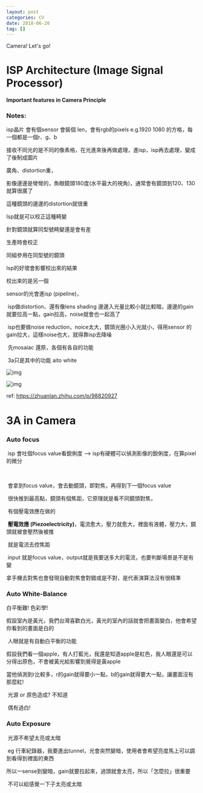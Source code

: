```yaml
---
layout: post
categories: CV
date: 2018-06-20
tag: [] 
---
```






 Camera! Let's go!



# ISP Architecture (Image Signal Processor)



**Important features in Camera Principle**

### 

### Notes:

isp晶片 會有個sensor 會裝個 len，會有rgb的pixels e.g.1920 1080 的方格，每一個都是一個r、g、b

接收不同光的是不同的像素格，在光進來後再做處理，進isp，isp再去處理，變成了後制成圖片

廣角、distortion重，

影像邊邊是彎彎的，魚眼鏡頭180度(水平最大的視角)，通常會有鏡頭到120、130就算很廣了

這種鏡頭的邊邊的distortion就很重

Isp就是可以校正這種畸變

針對鏡頭就算同型號畸變還是會有差

生產時會校正

同組參用在同型號的鏡頭

Isp的好壞會影響校出來的結果 

校出來的是另一個





sensor的光會進isp (pipeline)，

​	isp做distortion、還有像lens shading 邊邊入光量比較小就比較暗，邊邊的gain就要拉高一點，gain拉高，noise就會也一起高了

​	isp也要做noise reduction，noice太大，鏡頭光圈小入光就小，得用sensor 的gain拉大，這樣noise也大，就得靠isp去降噪

​	先mosaiac 還原，各個有各自的功能

​	3a只是其中的功能 aito white



![img](https://tva1.sinaimg.cn/large/e6c9d24egy1h3es8d1qs4j20ug0j6abd.jpg)

![img](https://tva1.sinaimg.cn/large/e6c9d24egy1h3es9u7fkhj20ny0cyt9u.jpg)



ref: https://zhuanlan.zhihu.com/p/98820927







# 3A in Camera

### Auto focus

​	isp 會吐個focus value看銳俐度 —> isp有硬體可以偵測影像的銳俐度，在算pixel的微分

​	

​	會拿到focus value，會去動鏡頭，即對焦，再得到下一個focus value

​	很快推到最高點，鏡頭有個焦距，它原理就是看不同鏡頭對焦，

​	有個壓電效應在做的

​	**壓電效應 (Piezoelectricity)**，電流愈大，壓力就愈大，裡面有液體，壓力大，鏡頭就被會壓然後被推

​	就是電流去控焦距



​	input 就是focus value，output就是我要送多大的電流，也要判斷場景是不是有變

​	拿手機去對焦也會發現自動對焦會對錯或是不對，是代表演算法沒有很精準



### Auto White-Balance

白平衡難! 色彩學!

​	假設室內是黃光，我們台灣喜歡白光，黃光的室內的話就會把畫面變白，他會希望你看到的畫面是白的

​	人眼就是有自動白平衡的功能

​	假設我們看一個apple，有人打藍光，我還是知道apple是紅色，我人眼還是可以分得出原色，不會被黃光給影響到覺得是黃apple

​	當他偵測到r比較多，r的gain就得要小一點，b的gain就得要大一點，讓畫面沒有那麼紅!

​	光源 or 原色造成? 不知道

​	偶有過白! 



### Auto Exposure

​	光源不希望太亮或太暗

​	eg 行車紀錄器，我要進出tunnel，光會突然變暗，使用者會希望亮度馬上可以調到看得到裡面的東西

​	所以一sense到變暗，gain就要拉起來，過頭就會太亮，所以「怎麼拉」很重要

​	不可以給感覺一下子太亮或太暗

